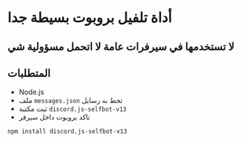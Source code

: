 # أداة تلفيل بروبوت بسيطة جدا

لا تستخدمها في سيرفرات عامة
لا اتحمل مسؤولية شي 
---


## المتطلبات

- Node.js
- ملف `messages.json` تحط به رسايل
- ثبت مكتبة `discord.js-selfbot-v13`
- تاكد بروبوت داخل سيرفر
```bash
npm install discord.js-selfbot-v13
